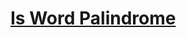 # [Is Word Palindrome](https://app.codesignal.com/python-arcade/slithering-in-strings/r6xwnEjaw5kNgsyZD/)
